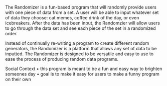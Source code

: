 The Randomizer is a fun-based program that will randomly provide users with one piece of data from a set. A user will be able to input whatever set of data they choose: cat memes, coffee drink of the day, or even icebreakers.  After the data has been input, the Randomzier will allow users to go through the data set and see each piece of the set in a randomized order.

Instead of continually re-writing a program to create different random generators, the Randomizer is a platform that allows any set of data to be inputted. The Randomizer is designed to be versatile and easy to use to ease the process of producing random data programs.

Social Context
• this program is meant to be a fun and easy way to brighten someones day
• goal is to make it easy for users to make a funny program on their own

